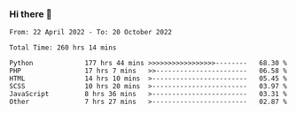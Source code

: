 ### Hi there 👋

<!--START_SECTION:waka-->

```text
From: 22 April 2022 - To: 20 October 2022

Total Time: 260 hrs 14 mins

Python             177 hrs 44 mins >>>>>>>>>>>>>>>>>--------   68.30 %
PHP                17 hrs 7 mins   >>-----------------------   06.58 %
HTML               14 hrs 10 mins  >------------------------   05.45 %
SCSS               10 hrs 20 mins  >------------------------   03.97 %
JavaScript         8 hrs 36 mins   >------------------------   03.31 %
Other              7 hrs 27 mins   >------------------------   02.87 %
```

<!--END_SECTION:waka-->

<!--
**umarfarouk98/umarfarouk98** is a ✨ _special_ ✨ repository because its `README.md` (this file) appears on your GitHub profile.

Here are some ideas to get you started:

- 🔭 I’m currently working on ...
- 🌱 I’m currently learning ...
- 👯 I’m looking to collaborate on ...
- 🤔 I’m looking for help with ...
- 💬 Ask me about ...
- 📫 How to reach me: ...
- 😄 Pronouns: ...
- ⚡ Fun fact: ...
-->
